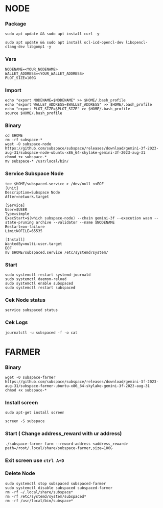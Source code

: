 # NODE
### Package
```
sudo apt update && sudo apt install curl -y
```
```
sudo apt update && sudo apt install ocl-icd-opencl-dev libopencl-clang-dev libgomp1 -y
```
### Vars
```
NODENAME=<YOUR_NODENAME>
WALLET_ADDRESS=<YOUR_WALLET_ADDRESS>
PLOT_SIZE=100G
```
### Import
```
echo "export NODENAME=$NODENAME" >> $HOME/.bash_profile
echo "export WALLET_ADDRESS=$WALLET_ADDRESS" >> $HOME/.bash_profile
echo "export PLOT_SIZE=$PLOT_SIZE" >> $HOME/.bash_profile
source $HOME/.bash_profile
```
### Binary
```
cd $HOME
rm -rf subspace-*
wget -O subspace-node https://github.com/subspace/subspace/releases/download/gemini-3f-2023-aug-31/subspace-node-ubuntu-x86_64-skylake-gemini-3f-2023-aug-31
chmod +x subspace-*
mv subspace-* /usr/local/bin/
```

### Service Subspace Node
 ```
tee $HOME/subspaced.service > /dev/null <<EOF
[Unit]
Description=Subspace Node
After=network.target

[Service]
User=$USER
Type=simple
ExecStart=$(which subspace-node) --chain gemini-3f --execution wasm --state-pruning archive --validator --name $NODENAME
Restart=on-failure
LimitNOFILE=65535

[Install]
WantedBy=multi-user.target
EOF
mv $HOME/subspaced.service /etc/systemd/system/
```

### Start
```
sudo systemctl restart systemd-journald
sudo systemctl daemon-reload
sudo systemctl enable subspaced
sudo systemctl restart subspaced
```
### Cek Node status
```
service subspaced status
```
### Cek Logs
```
journalctl -u subspaced -f -o cat
```
# FARMER

### Binary
```
wget -O subspace-farmer https://github.com/subspace/subspace/releases/download/gemini-3f-2023-aug-31/subspace-farmer-ubuntu-x86_64-skylake-gemini-3f-2023-aug-31
chmod +x subspace-*
```
### Install screen
```
sudo apt-get install screen
```
```
screen -S subspace
```
### Start ( Change address_reward with ur address)
```
./subspace-farmer farm --reward-address <address_reward> path=/root/.local/share/subspace-farmer,size=100G
```
### Exit screen use `ctrl A+D `

### Delete Node
```
sudo systemctl stop subspaced subspaced-farmer
sudo systemctl disable subspaced subspaced-farmer
rm -rf ~/.local/share/subspace*
rm -rf /etc/systemd/system/subspaced*
rm -rf /usr/local/bin/subspace*
```


